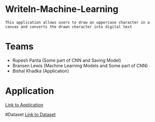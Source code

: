 # WriteIn-Machine-Learning
```
This application allows users to draw an uppercase character in a canvas and converts the drawn character into digital text
```

# Teams
- Rupesh Panta (Some part of CNN and Saving Model)
- Bransen Lewis (Machine Learning Models and Some part of CNN)
- Bishal Khadka (Application)

# Application
[Link to Application](https://writein-char-recognition.herokuapp.com/)

#Dataset
[Link to Dataset](https://www.kaggle.com/ashishguptajiit/handwritten-az)
